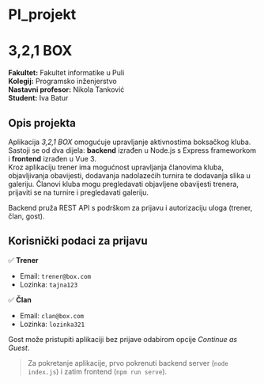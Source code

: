 # PI_projekt

# 3,2,1 BOX 

**Fakultet:** Fakultet informatike u Puli  
**Kolegij:** Programsko inženjerstvo  
**Nastavni profesor:** Nikola Tanković  
**Student:** Iva Batur

## Opis projekta

Aplikacija *3,2,1 BOX* omogućuje upravljanje aktivnostima boksačkog kluba.  
Sastoji se od dva dijela: **backend** izrađen u Node.js s Express frameworkom i **frontend** izrađen u Vue 3.  
Kroz aplikaciju trener ima mogućnost upravljanja članovima kluba, objavljivanja obavijesti, dodavanja nadolazećih turnira te  dodavanja slika u galeriju.
Članovi kluba mogu pregledavati objavljene obavijesti trenera, prijaviti se na turnire i pregledavati galeriju.

Backend pruža REST API s podrškom za prijavu i autorizaciju uloga (trener, član, gost).

## Korisnički podaci za prijavu

✅ **Trener**  
- Email: `trener@box.com`  
- Lozinka: `tajna123`

✅ **Član**  
- Email: `clan@box.com`  
- Lozinka: `lozinka321`

Gost može pristupiti aplikaciji bez prijave odabirom opcije *Continue as Guest*.



> Za pokretanje aplikacije, prvo pokrenuti backend server (`node index.js`) i zatim frontend (`npm run serve`).
